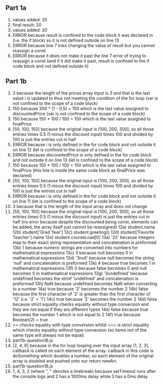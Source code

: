 ## Part 1a
1) values added: 20
2) final result: 20
3) values added: 20
4) ERROR because result is confined to the code block it was declared in (i.e. the if block) so it is not defined outside on line 13
5) ERROR because line 7 tries changing the value of result but you cannot reassign a const
6) ERROR because it does not make it past the line 7 error of trying to reassign a const (and if it did make it past, result is confined to the if code block and not defined outside it)

## Part 1b
1) 3 because the length of the prices array input is 3 and that is the last value i is updated to thus not meeting the condition of the for loop (var is not confined to the scope of a code block)
2) 150 because 300 * (1 - 0.5) = 150 which is the last value assigned to discountedPrice (var is not confined to the scope of a code block)
3) 150 because 150 * 100 / 100 = 150 which is the last value assigned to finalPrice
4) [50, 100, 150] because the original input is [100, 200, 300], so all those entries times 0.5 (1 minus the discount input) times 100 and divided by 100 is just the entries cut in half
5) ERROR because i is only defined in the for code block and not outside it on line 12 (let is  confined to the scope of a code block)
6) ERROR because discountedPrice is only defined in the for code block and not outside it on line 13 (let is confined to the scope of a code block)
7) 150 because 150 * 100 / 100 = 150 which is the last value assigned to finalPrice (this line is inside the same code block as finalPrice was declared)
8) [50, 100, 150] because the original input is [100, 200, 300], so all those entries times 0.5 (1 minus the discount input) times 100 and divided by 100 is just the entries cut in half
9)  ERROR because i is only defined in the for code block and not outside it on line 11 (let is confined to the scope of a code block)
10) 3 because that is the length of the input array and does not change
11) [50, 100, 150] because the original input is [100, 200, 300], so all those entries times 0.5 (1 minus the discount input) is just the entries cut in half (no error because despite the discounted being const, elements can be added, the array itself just cannot be reassigned)
12a) student.name
12b) student['Grad Year']
12c) student.greeting()
12d) student['Favorite Teacher'].name
12e) student.courseLoad[0]
13a) '32' because integers map to their exact string representation and concatenation is preformed
13b) 1 because numeric strings are converted into numbers for mathematical expressions
13c) 3 because null becomes 0 in mathematical expressions
13d) '3null' because null becomes the string 'null' and concatenation is preformed
13e) 4 because true becomes 1 in mathematical expressions
13f) 0 because false becomes 0 and null becomes 0 in mathematical expressions
13g) '3undefined' because undefined becomes the strinf 'undefined' and concatenation is preformed
13h) NaN because undefined becomes NaN when converting to a number
14a) true because '2' becomes the number 2
14b) false because the first character of '2' is greater than the first character of '12' (i.e. '2' > '1')
14c) true because '2' becomes the number 2
14d) false because strict equality checks equality without type conversion and they are not equal if they are different types
14e) false because true becomes the number 1 which is not equal to 2
14f) true because Boolean(2) = true
15) == checks equality with type conversion whilst === is strict equality which checks equality without type conversion (so items not of the same type will always not be equal)
16) part1b-question16.js
17) [2, 4, 6] because in the for loop looping over the input array [1, 2, 3], callback is called on each element of the array. callback in this code is doSomething which doubles a number, so each element of the original array is doubled and pushed onto our return newArr.
18) part1b-question18.js
19) 1, 4, 3, 2 (where ", " denotes a linebreak) because setTimeout runs after the console logs and 2 has a 1000ms delay while 3 has a 0ms delay